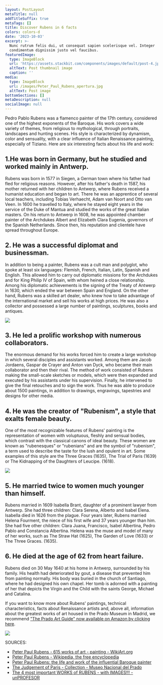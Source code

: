 ```yaml
---
layout: PostLayout
metaTitle: null
addTitleSuffix: true
metaTags: []
title: Discover Rubens in 6 facts
colors: colors-d
date: '2023-10-03'
excerpt: >-
  Nunc rutrum felis dui, ut consequat sapien scelerisque vel. Integer
  condimentum dignissim justo vel faucibus.
featuredImage:
  type: ImageBlock
  url: 'https://assets.stackbit.com/components/images/default/post-4.jpeg'
  altText: Post thumbnail image
  caption: ''
media:
  type: ImageBlock
  url: /images/Peter_Paul_Rubens_apertura.jpg
  altText: Post image
bottomSections: []
metaDescription: null
socialImage: null
---
```

Pedro Pablo Rubens was a flamenco painter of the 17th century, considered one of the highest exponents of the Baroque. His work covers a wide variety of themes, from religious to mythological, through portraits, landscapes and hunting scenes. His style is characterized by dynamism, color and sensuality, with a clear influence of Italian Renaissance painting, especially of Tiziano. Here are six interesting facts about his life and work:

## 1.He was born in Germany, but he studied and worked mainly in Antwerp.

Rubens was born in 1577 in Siegen, a German town where his father had fled for religious reasons. However, after his father's death in 1587, his mother returned with her children to Antwerp, where Rubens received a humanist education and began to art. There he was an apprentice of several local teachers, including Tobias Verhaecht, Adam van Noort and Otto van Veen. In 1600 he travelled to Italy, where he stayed eight years in the service of the Duke of Mantua and studied the works of the great Italian masters. On his return to Antwerp in 1608, he was appointed chamber painter of the Archdukes Albert and Elizabeth Clara Eugenia, governors of the Spanish Netherlands. Since then, his reputation and clientele have spread throughout Europe.

## 2. He was a successful diplomat and businessman.

In addition to being a painter, Rubens was a cult man and polyglot, who spoke at least six languages: Flemish, French, Italian, Latin, Spanish and English. This allowed him to carry out diplomatic missions for the Archdukes and for King Philip IV of Spain, with whom heined a close relationship. Among his diplomatic achievements is the signing of the Treaty of Antwerp in 1630, which ended the war between Spain and England. On the other hand, Rubens was a skilled art dealer, who knew how to take advantage of the international market and sell his works at high prices. He was also a collector and possessed a large number of paintings, sculptures, books and antiques.

![](https://upload.wikimedia.org/wikipedia/commons/8/81/Pieter_Paul_Rubens_-_Portrait_of_King_Philip_IV_%28Hermitage%29.jpg)

## 3. He led a prolific workshop with numerous collaborators.

The enormous demand for his works forced him to create a large workshop in which several disciples and assistants worked. Among them are Jacob Jordaens, Gaspar de Crayer and Anton van Dyck, who became their main collaborator and then their rival. The method of work consisted of Rubens making the small-scale sketches or models, which were then expanded and executed by his assistants under his supervision. Finally, he intervened to give the final retouches and to sign the work. Thus he was able to produce about 1500 paintings, in addition to drawings, engravings, tapestries and designs for other media.

## 4. He was the creator of "Rubenism", a style that exalts female beauty.

One of the most recognizable features of Rubens' painting is the representation of women with voluptuous, fleshly and sensual bodies, which contrast with the classical canons of ideal beauty. These women are known as "rubenesques" or "rubenians" and are the symbol of "rubenism", a term used to describe the taste for the lush and opulent in art. Some examples of this style are the Three Graces (1635), The Trial of Paris (1639) or The Kidnapping of the Daughters of Leucipe. (1618).

![](https://upload.wikimedia.org/wikipedia/commons/thumb/f/f5/The_Three_Graces%2C_by_Peter_Paul_Rubens%2C_from_Prado_in_Google_Earth.jpg/1200px-The_Three_Graces%2C_by_Peter_Paul_Rubens%2C_from_Prado_in_Google_Earth.jpg)

## 5. He married twice to women much younger than himself.

Rubens married in 1609 Isabella Brant, daughter of a prominent lawyer from Antwerp. She had three children: Clara Serena, Alberto and Isabel Elena. Isabella died in 1626 from the plague. Four years later, Rubens married Helena Fourment, the niece of his first wife and 37 years younger than him. She had five other children: Clara Juana, Francisco, Isabel Albertina, Pedro Pablo and Constancia Albertina. Helena was the muse and model of many of her works, such as The Straw Hat (1625), The Garden of Love (1633) or The Three Graces. (1635).

## 6. He died at the age of 62 from heart failure.

Rubens died on 30 May 1640 at his home in Antwerp, surrounded by his family. His health had deteriorated by gout, a disease that prevented him from painting normally. His body was buried in the church of Santiago, where he had designed his own chapel. Her tomb is adorned with a painting of her that depicts the Virgin and the Child with the saints George, Michael and Catalina.

If you want to know more about Rubens' paintings, technical characteristics, facts about Renaissance artists and, above all, information about the greatest works of art housed in the Prado Museum in Madrid, we recommend ["The Prado Art Guide" now available on Amazon by clicking here](https://www.amazon.es/dp/8418943424/).



![](/images/1659095223.png)

SOURCES:

*   [Peter Paul Rubens - 615 works of art - painting - WikiArt.org](https://www.wikiart.org/es/peter-paul-rubens)
*   [Peter Paul Rubens - Wikipedia, the free encyclopedia](https://es.wikipedia.org/wiki/Pedro_Pablo_Rubens)
*   [Peter Paul Rubens: the life and work of the influential Baroque painter](https://mymodernmet.com/es/pedro-pablo-rubens-pintura/)
*   [The Judgement of Paris - Collection - Museo Nacional del Prado](https://www.museodelprado.es/coleccion/obra-de-arte/el-juicio-de-paris/918bc2de-00a9-480d-87ba-96ac25f22bf4)
*   [The 4 most important WORKS of RUBENS - with IMAGES!!! - unPROFESOR](https://www.unprofesor.com/ciencias-sociales/rubens-obras-importantes-4781.html)

